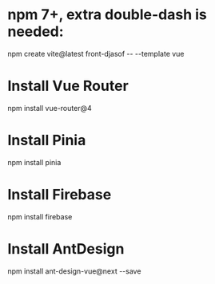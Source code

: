 # npm 7+, extra double-dash is needed:
npm create vite@latest front-djasof -- --template vue

# Install Vue Router
npm install vue-router@4

# Install Pinia
npm install pinia

# Install Firebase
npm install firebase

# Install AntDesign 
npm install ant-design-vue@next --save

